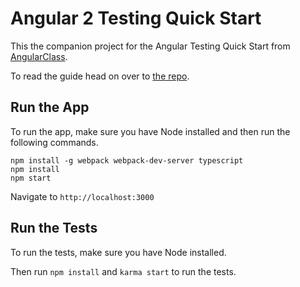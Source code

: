 # Angular 2 Testing Quick Start

This the companion project for the Angular Testing Quick Start from [AngularClass](https://angularclass.com).

To read the guide head on over to [the repo](https://github.com/AngularClass/angular2-testing-quick-start-guide).


Run the App
-------------------
To run the app, make sure you have Node installed and then run the following commands.

```
npm install -g webpack webpack-dev-server typescript
npm install
npm start
```

Navigate to `http://localhost:3000`

Run the Tests
-------------------

To run the tests, make sure you have Node installed.

Then run `npm install` and `karma start` to run the tests.
